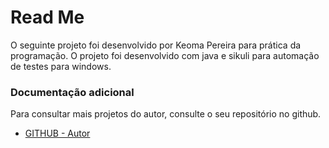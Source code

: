 # Read Me
O seguinte projeto foi desenvolvido por Keoma Pereira para prática da programação. O projeto foi desenvolvido com java e sikuli para automação de testes para windows.

### Documentação adicional
Para consultar mais projetos do autor, consulte o seu repositório no github.

* [GITHUB - Autor](https://github.com/KeomaPereira)